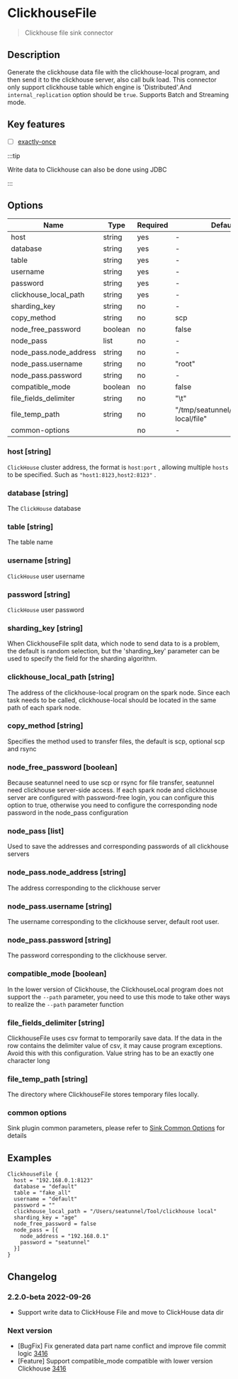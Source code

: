 # ClickhouseFile

> Clickhouse file sink connector

## Description

Generate the clickhouse data file with the clickhouse-local program, and then send it to the clickhouse
server, also call bulk load. This connector only support clickhouse table which engine is 'Distributed'.And `internal_replication` option
should be `true`. Supports Batch and Streaming mode.

## Key features

- [ ] [exactly-once](../../concept/connector-v2-features.md)

:::tip

Write data to Clickhouse can also be done using JDBC

:::

## Options

|          Name          |  Type   | Required |                Default                 |
|------------------------|---------|----------|----------------------------------------|
| host                   | string  | yes      | -                                      |
| database               | string  | yes      | -                                      |
| table                  | string  | yes      | -                                      |
| username               | string  | yes      | -                                      |
| password               | string  | yes      | -                                      |
| clickhouse_local_path  | string  | yes      | -                                      |
| sharding_key           | string  | no       | -                                      |
| copy_method            | string  | no       | scp                                    |
| node_free_password     | boolean | no       | false                                  |
| node_pass              | list    | no       | -                                      |
| node_pass.node_address | string  | no       | -                                      |
| node_pass.username     | string  | no       | "root"                                 |
| node_pass.password     | string  | no       | -                                      |
| compatible_mode        | boolean | no       | false                                  |
| file_fields_delimiter  | string  | no       | "\t"                                   |
| file_temp_path         | string  | no       | "/tmp/seatunnel/clickhouse-local/file" |
| common-options         |         | no       | -                                      |

### host [string]

`ClickHouse` cluster address, the format is `host:port` , allowing multiple `hosts` to be specified. Such as `"host1:8123,host2:8123"` .

### database [string]

The `ClickHouse` database

### table [string]

The table name

### username [string]

`ClickHouse` user username

### password [string]

`ClickHouse` user password

### sharding_key [string]

When ClickhouseFile split data, which node to send data to is a problem, the default is random selection, but the
'sharding_key' parameter can be used to specify the field for the sharding algorithm.

### clickhouse_local_path [string]

The address of the clickhouse-local program on the spark node. Since each task needs to be called,
clickhouse-local should be located in the same path of each spark node.

### copy_method [string]

Specifies the method used to transfer files, the default is scp, optional scp and rsync

### node_free_password [boolean]

Because seatunnel need to use scp or rsync for file transfer, seatunnel need clickhouse server-side access.
If each spark node and clickhouse server are configured with password-free login,
you can configure this option to true, otherwise you need to configure the corresponding node password in the node_pass configuration

### node_pass [list]

Used to save the addresses and corresponding passwords of all clickhouse servers

### node_pass.node_address [string]

The address corresponding to the clickhouse server

### node_pass.username [string]

The username corresponding to the clickhouse server, default root user.

### node_pass.password [string]

The password corresponding to the clickhouse server.

### compatible_mode [boolean]

In the lower version of Clickhouse, the ClickhouseLocal program does not support the `--path` parameter,
you need to use this mode to take other ways to realize the `--path` parameter function

### file_fields_delimiter [string]

ClickhouseFile uses csv format to temporarily save data. If the data in the row contains the delimiter value
of csv, it may cause program exceptions.
Avoid this with this configuration. Value string has to be an exactly one character long

### file_temp_path [string]

The directory where ClickhouseFile stores temporary files locally.

### common options

Sink plugin common parameters, please refer to [Sink Common Options](common-options.md) for details

## Examples

```hocon
ClickhouseFile {
  host = "192.168.0.1:8123"
  database = "default"
  table = "fake_all"
  username = "default"
  password = ""
  clickhouse_local_path = "/Users/seatunnel/Tool/clickhouse local"
  sharding_key = "age"
  node_free_password = false
  node_pass = [{
    node_address = "192.168.0.1"
    password = "seatunnel"
  }]
}
```

## Changelog

### 2.2.0-beta 2022-09-26

- Support write data to ClickHouse File and move to ClickHouse data dir

### Next version

- [BugFix] Fix generated data part name conflict and improve file commit logic [3416](https://github.com/apache/seatunnel/pull/3416)
- [Feature] Support compatible_mode compatible with lower version Clickhouse  [3416](https://github.com/apache/seatunnel/pull/3416)

